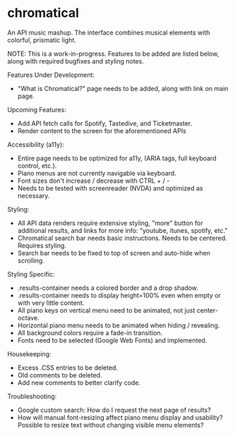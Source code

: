 # chromatical
An API music mashup. The interface combines musical elements with colorful, prismatic light. 

NOTE: This is a work-in-progress. Features to be added are listed below, along with required bugfixes and styling notes.

Features Under Development:
  + "What is Chromatical?" page needs to be added, along with link on main page.

Upcoming Features:
  + Add API fetch calls for Spotify, Tastedive, and Ticketmaster.
  + Render content to the screen for the aforementioned APIs

Accessibility (a11y):
  + Entire page needs to be optimized for a11y, (ARIA tags, full keyboard control, etc.).
  + Piano menus are not currently navigable via keyboard.
  + Font sizes don't increase / decrease with CTRL + / -
  + Needs to be tested with screenreader (NVDA) and optimized as necessary.

Styling:
  + All API data renders require extensive styling, "more" button for additional results, and links for more info: "youtube, itunes, spotify, etc."
  + Chromatical search bar needs basic instructions. Needs to be centered. Requires styling.
  + Search bar needs to be fixed to top of screen and auto-hide when scrolling.

Styling Specific:
  + .results-container needs a colored border and a drop shadow.
  + .results-container needs to display height=100% even when empty or with very little content.
  + All piano keys on vertical menu need to be animated, not just center-octave.
  + Horizontal piano menu needs to be animated when hiding / revealing.
  + All <body> background colors require a fade-in transition.
  + Fonts need to be selected (Google Web Fonts) and implemented.
  
Housekeeping:
  + Excess .CSS entries to be deleted.
  + Old comments to be deleted.
  + Add new comments to better clarify code.
 
Troubleshooting:
  + Google custom search: How do I request the next page of results?
  + How will manual font-resizing affect piano menu display and usability? Possible to resize text without changing visible menu elements?
  


